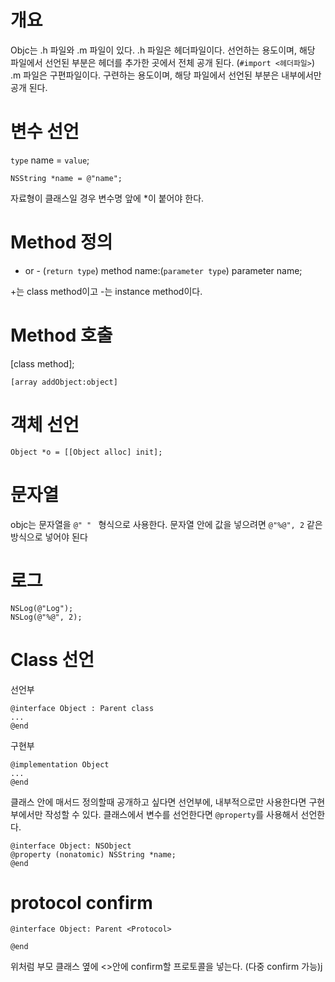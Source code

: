 # 개요
Objc는 .h 파일와 .m 파일이 있다. 
.h 파일은 헤더파일이다. 선언하는 용도이며, 해당 파일에서 선언된 부분은 헤더를 추가한 곳에서 전체 공개 된다. (`#import <헤더파일>`)
.m 파일은 구편파일이다. 구련하는 용도이며, 해당 파일에서 선언된 부분은 내부에서만 공개 된다.

# 변수 선언
`type` name = `value`;
```objc
NSString *name = @"name";
```
자료형이 클래스일 경우 변수명 앞에 *이 붙어야 한다.

# Method 정의
+ or - (`return type`) method name:(`parameter type`) parameter name;

+는 class method이고 -는 instance method이다.

# Method 호출
[class method];
```objc
[array addObject:object]
```

# 객체 선언
```objc 
Object *o = [[Object alloc] init];
```

# 문자열
objc는 문자열을 `@" " ` 형식으로 사용한다.
문자열 안에 값을 넣으려면 `@"%@", 2` 같은 방식으로 넣어야 된다

# 로그
```objc
NSLog(@"Log");
NSLog(@"%@", 2);
```

# Class 선언
선언부
```objc
@interface Object : Parent class
...
@end
```

구현부
```objc
@implementation Object
...
@end
```

클래스 안에 매서드 정의할때 공개하고 싶다면 선언부에, 내부적으로만 사용한다면 구현부에서만 작성할 수 있다.
클래스에서 변수를 선언한다면 `@property`를 사용해서 선언한다.
```objc
@interface Object: NSObject
@property (nonatomic) NSString *name;
@end
```

# protocol confirm
```objc
@interface Object: Parent <Protocol>

@end
```
위처럼 부모 클래스 옆에 <>안에 confirm할 프로토콜을 넣는다. (다중 confirm 가능)j
